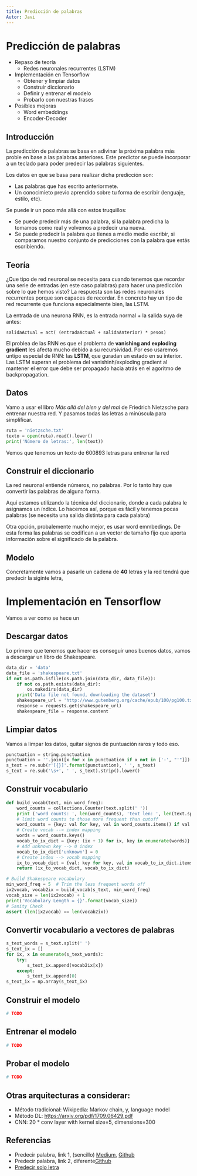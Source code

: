 ```yaml
---
title: Predicción de palabras
Autor: Javi
---
```


# Predicción de palabras

* Repaso de teoría
  * Redes neuronales recurrentes (LSTM)
* Implementación en Tensorflow
  * Obtener y limpiar datos
  * Construir diccionario
  * Definir y entrenar el modelo
  * Probarlo con nuestras frases
* Posibles mejoras
  * Word embeddings
  * Encoder-Decoder


## Introducción

La predicción de palabras se basa en adivinar la próxima palabra más proble en base a las palabras anteriores. Este predictor se puede incorporar a un teclado para poder predecir las palabras siguientes.

Los datos en que se basa para realizar dicha predicción son:

* Las palabras que has escrito anteriormete.
* Un conocimieto previo aprendido sobre tu forma de escribir (lenguaje, estilo, etc).

Se puede ir un poco más allá con estos truquillos:

* Se puede predecir más de una palabra, si la palabra predicha la tomamos como real y volvemos a predecir una nueva.
* Se puede predecir la palabra que tienes a medio medio escribir, si comparamos nuestro conjunto de predicciones con la palabra que estás escribiendo.


## Teoría

¿Que tipo de red neuronal se necesita para cuando tenemos que recordar una serie de entradas (en este caso palabras) para hacer una predicción sobre lo que hemos visto? La respuesta son las redes neuronales recurrentes porque son capaces de recordar. En concreto hay un tipo de red recurrente que funciona especialmente bien, las LSTM.

La entrada de una neurona RNN, es la entrada normal + la salida suya de antes:

`salidaActual = act( (entradaActual + salidaAnterior) * pesos)`

El problea de las RNN es que el problema de **vanishing and exploding gradient** les afecta mucho debido a su recursividad. Por eso usaremos untipo especial de RNN: las **LSTM**, que guradan un estado en su interior. Las LSTM superan el problema del vanishinh/exploding gradient al mantener el error que debe ser propagado hacia atrás en el agoritmo de backpropagation.


## Datos

Vamo a usar el libro *Más allá del bien y del mal* de Friedrich Nietzsche para entrenar nuestra red. Y pasamos todas las letras a minúscula para simplificar.

```python
ruta = 'nietzsche.txt'
texto = open(ruta).read().lower()
print('Número de letras:', len(text))
```

Vemos que tenemos un texto de 600893 letras para entrenar la red


## Construir el diccionario

La red neuronal entiende números, no palabras. Por lo tanto hay que convertir las palabras de alguna forma.

Aquí estamos utilizando la técnica del diccionario, donde a cada palabra le asignamos un índice. Lo hacemos así, porque es fácil y tenemos pocas palabras (se necesita una salida distinta para cada palabra)

Otra opción, probalemente mucho mejor, es usar word emmbedings. De esta forma las palabras se codifican a un vector de tamaño fijo que aporta información sobre el significado de la palabra.


## Modelo

Concretamente vamos a pasarle un cadena de **40** letras y la red tendrá que predecir la siginte letra,


# Implementación en Tensorflow
Vamos a ver como se hece un

## Descargar datos
Lo primero que tenemos que hacer es conseguir unos buenos datos, vamos a descargar un libro de Shakespeare.

```python
data_dir = 'data'
data_file = 'shakespeare.txt'
if not os.path.isfile(os.path.join(data_dir, data_file)):
    if not os.path.exists(data_dir):
        os.makedirs(data_dir)
    print('Data file not found, downloading the dataset')
    shakespeare_url = 'http://www.gutenberg.org/cache/epub/100/pg100.txt'
    response = requests.get(shakespeare_url)
    shakespeare_file = response.content
```

## Limpiar datos
Vamos a limpar los datos, quitar signos de puntuación raros y todo eso.

```python
punctuation = string.punctuation
punctuation = ''.join([x for x in punctuation if x not in ['-', "'"]])
s_text = re.sub(r'[{}]'.format(punctuation), ' ', s_text)
s_text = re.sub('\s+', ' ', s_text).strip().lower()
```

## Construir vocabulario

```python
def build_vocab(text, min_word_freq):
    word_counts = collections.Counter(text.split(' '))
    print ('word counts: ', len(word_counts), 'text len: ', len(text.split(' ')))
    # limit word counts to those more frequent than cutoff
    word_counts = {key: val for key, val in word_counts.items() if val > min_word_freq}
    # Create vocab --> index mapping
    words = word_counts.keys()
    vocab_to_ix_dict = {key: (ix + 1) for ix, key in enumerate(words)}
    # Add unknown key --> 0 index
    vocab_to_ix_dict['unknown'] = 0
    # Create index --> vocab mapping
    ix_to_vocab_dict = {val: key for key, val in vocab_to_ix_dict.items()}
    return (ix_to_vocab_dict, vocab_to_ix_dict)

# Build Shakespeare vocabulary
min_word_freq = 5  # Trim the less frequent words off
ix2vocab, vocab2ix = build_vocab(s_text, min_word_freq)
vocab_size = len(ix2vocab) + 1
print('Vocabulary Length = {}'.format(vocab_size))
# Sanity Check
assert (len(ix2vocab) == len(vocab2ix))
```

## Convertir vocabulario a vectores de palabras

```python
s_text_words = s_text.split(' ')
s_text_ix = []
for ix, x in enumerate(s_text_words):
    try:
        s_text_ix.append(vocab2ix[x])
    except:
        s_text_ix.append(0)
s_text_ix = np.array(s_text_ix)
```

## Construir el modelo

```python
# TODO
```

## Entrenar el modelo

```python
# TODO
```

## Probar el modelo

```python
# TODO
```

## Otras arquitecturas a considerar:

* Método tradicional: Wikipedia: Markov chain, y, language model
* Método DL: https://arxiv.org/pdf/1709.06429.pdf
* CNN: 20 * conv layer with kernel size=5, dimensions=300

## Referencias
* Predecir palabra, link 1, (sencillo) [Medium](https://towardsdatascience.com/lstm-by-example-using-tensorflow-feb0c1968537), [Github](https://github.com/roatienza/Deep-Learning-Experiments/tree/master/Experiments/Tensorflow/RNN)
* Predecir palabra, link 2, diferente[Github](https://github.com/dipendra009/Text-generation)
* [Predecir solo letra](https://medium.com/@curiousily/making-a-predictive-keyboard-using-recurrent-neural-networks-tensorflow-for-hackers-part-v-3f238d824218)
